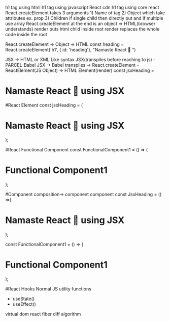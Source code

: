h1 tag using html
h1 tag using javascript
React cdn 
h1 tag using core react
React.createElement takes 3 arguments 
    1) Name of tag
    2) Object which take attributes ex. prop
    3) Children if single child then directly put and if multiple use array
React.createElement at the end is an object => HTML(browser understands)
render puts html child inside root
render replaces the whole code inside the root



React.createElement => Object => HTML
const heading = React.createElement('h1', { id: 'heading'}, "Namaste React 🚀 ")

JSX -> HTML or XML Like syntax
JSX(transpiles before reaching to js) -PARCEL-Babel
JSX -> Babel transpiles -> React.createElement - ReactElement(JS Object) -> HTML Element(render)
const jsxHeading = <h1 id="heading" className="sid" tabIndex='5'>Namaste React 🚀 using JSX</h1>

#React Element
const jsxHeading = (
    <h1 id="heading" className="sid" tabIndex='5'>
        Namaste React 🚀 using JSX
    </h1>);

#React Functional Component
const FunctionalComponent1 = () => (
    <div id="container">
        <h1 id="heading">Functional Component1</h1>
    </div>
);

#Component composition-> component component
const JsxHeading = () =>(
    <h1 id="heading" className="sid" tabIndex='5'>
        Namaste React 🚀 using JSX
    </h1>);

const FunctionalComponent1 = () => (
    <div id="container">
        <JsxHeading />
        <h1 id="heading1">Functional Component1</h1>
    </div>
);


#React Hooks
Normal JS utility functions
- useState()
- useEffect()

virtual dom
react fiber 
diff algorithm 